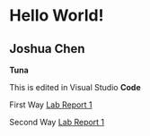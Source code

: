 # Hello World!
## Joshua Chen
**Tuna**

This is edited in Visual Studio **Code**

First Way
[Lab Report 1](lab-report-1-week-2.html)

Second Way
[Lab Report 1](https://<jchen257>.github.io/<your-lab-reports-repo>/lab-report-1-week-2.html)
